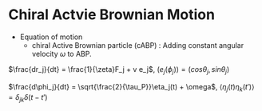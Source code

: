# Chiral Actvie Brownian Motion

- Equation of motion
  - chiral Active Brownian particle (cABP) : Adding constant angular velocity $\omega$ to ABP.
  
$\frac{dr_j}{dt} = \frac{1}{\zeta}F_j + v e_j$, $(e_j(\phi_j)) = (cos\theta_j, sin\theta_j)$


$\frac{d\phi_j}{dt} = \sqrt{\frac{2}{\tau_P}}\eta_j(t) + \omega$, $\left< \eta_j(t)\eta_k(t') \right> = \delta_{jk}\delta (t-t')$



